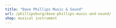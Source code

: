 ```yaml
---
title: "Dave Phillips Music & Sound"
url: /phillipsburg/dave-phillips-music-and-sound/
shop: musical instrument
---
```

